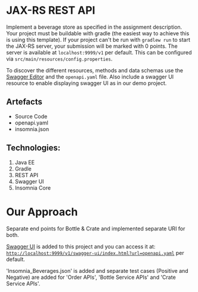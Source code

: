 # JAX-RS REST API 

Implement a beverage store as specified in the assignment description.
Your project must be buildable with gradle (the easiest way to achieve this is using this template).
If your project can't be run with `gradlew run` to start the JAX-RS server, your submission will be marked with 0 points.
The server is available at `localhost:9999/v1` per default. 
This can be configured via `src/main/resources/config.properties`.
 
To discover the different resources, methods and data schemas use the [Swagger Editor](https://editor.swagger.io/#) and the `openapi.yaml` file.
Also include a swagger UI resource to enable displaying swagger UI as in our demo project.

## Artefacts
- Source Code
- openapi.yaml
- insomnia.json

## Technologies:
1. Java EE
2. Gradle
3. REST API
4. Swagger UI
5. Insomnia Core

# Our Approach

Separate end points for Bottle & Crate and implemented separate URI for both.

[Swagger UI](https://swagger.io/tools/swagger-ui/) is added to this project and you can access it at: [`http://localhost:9999/v1/swagger-ui/index.html?url=openapi.yaml`](http://localhost:9999/v1/swagger-ui/index.html?url=openapi.yaml) per default.

'Insomnia_Beverages.json' is added and separate test cases (Positive and Negative) are added for 'Order APIs',
'Bottle Service APIs' and 'Crate Service APIs'.

